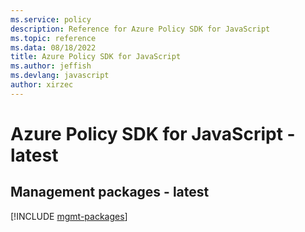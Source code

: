 ```yaml
---
ms.service: policy
description: Reference for Azure Policy SDK for JavaScript
ms.topic: reference
ms.data: 08/18/2022
title: Azure Policy SDK for JavaScript
ms.author: jeffish
ms.devlang: javascript
author: xirzec
---
```

# Azure Policy SDK for JavaScript - latest

## Management packages - latest
[!INCLUDE [mgmt-packages](policy-mgmt-index.md)]